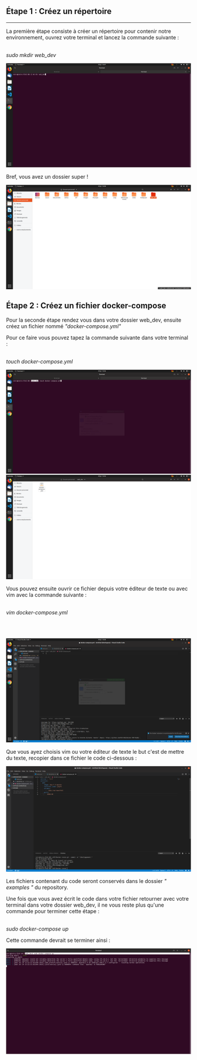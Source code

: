 <h2> Étape 1 : Créez un répertoire </h2>
<hr>

<p> La première étape consiste à créer un répertoire pour contenir notre environnement, ouvrez votre terminal et lancez la commande suivante : <br><br>

<em> sudo mkdir web_dev </em>

<img src="1.png">


<p> Bref, vous avez un dossier super ! </p>

<img src="2.png">

<h2> Étape 2 : Créez un fichier docker-compose </h2>

<p> Pour la seconde étape rendez vous dans votre dossier web_dev, ensuite créez un fichier nommé <em>"docker-compose.yml"</em>

<p> Pour ce faire vous pouvez tapez la commande suivante dans votre terminal : <br><br>

<em>touch docker-compose.yml</em>

<img src="3.png">
<br>
<img src="4.png">

<p> Vous pouvez ensuite ouvrir ce fichier depuis votre éditeur de texte ou avec vim avec la commande suivante : <br><br>

<em> vim docker-compose.yml </em>

 <br><br>

<img src="5.png">

<p> Que vous ayez choisis vim ou votre éditeur de texte le but c'est de mettre du texte, recopier dans ce fichier le code ci-dessous : </p>

<img src="6.png">   

<p> Les fichiers contenant du code seront conservés dans le dossier <em>" examples "</em> du repository. </p>

<p> Une fois que vous avez écrit le code dans votre fichier retourner avec votre terminal dans votre dossier web_dev, il ne vous reste plus qu'une commande pour terminer cette étape : <br><br>

<em> sudo docker-compose up </em>

<p> Cette commande devrait se terminer ainsi : </p>

<img src="7.png">







